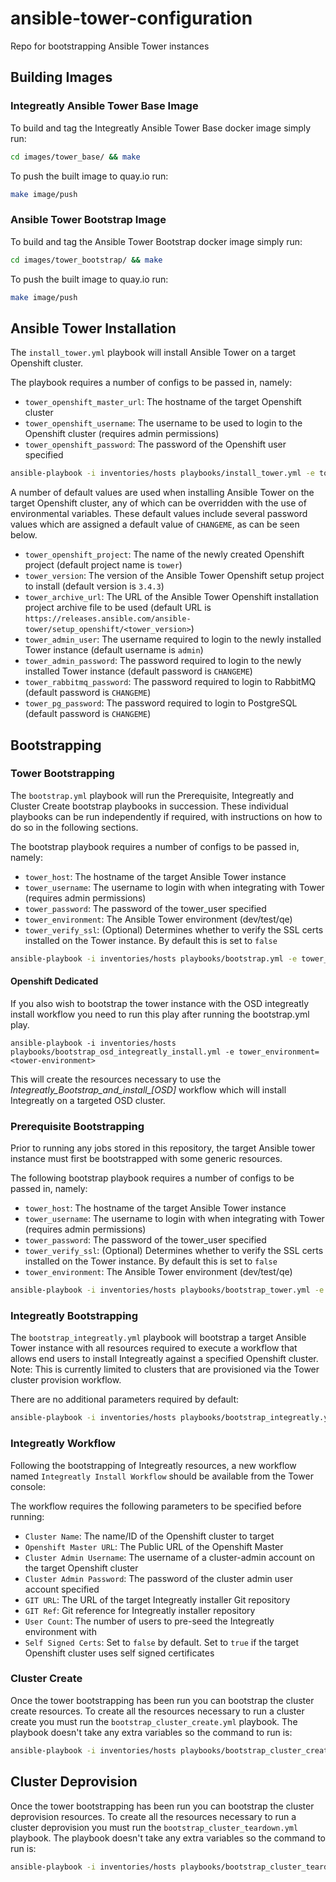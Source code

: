 # ansible-tower-configuration

Repo for bootstrapping Ansible Tower instances

## Building Images

### Integreatly Ansible Tower Base Image

To build and tag the Integreatly Ansible Tower Base docker image simply run:

```bash
cd images/tower_base/ && make
```

To push the built image to quay.io run:

```bash
make image/push
``` 

### Ansible Tower Bootstrap Image

To build and tag the Ansible Tower Bootstrap docker image simply run:

```bash
cd images/tower_bootstrap/ && make
```

To push the built image to quay.io run:

```bash
make image/push
``` 

## Ansible Tower Installation

The `install_tower.yml` playbook will install Ansible Tower on a target Openshift cluster.

The playbook requires a number of configs to be passed in, namely:

* `tower_openshift_master_url`: The hostname of the target Openshift cluster
* `tower_openshift_username`: The username to be used to login to the Openshift cluster (requires admin permissions)
* `tower_openshift_password`: The password of the Openshift user specified

```bash
ansible-playbook -i inventories/hosts playbooks/install_tower.yml -e tower_openshift_master_url=<tower_openshift_master_url> -e tower_openshift_username=<tower_openshift_username> -e tower_openshift_password=<tower_openshift_password>
```

A number of default values are used when installing Ansible Tower on the target Openshift cluster, any of which can be overridden with the use of environmental variables. These default values include several password values which are assigned a default value of `CHANGEME`, as can be seen below.

* `tower_openshift_project`: The name of the newly created Openshift project (default project name is `tower`)
* `tower_version`: The version of the Ansible Tower Openshift setup project to install (default version is `3.4.3`)
* `tower_archive_url`: The URL of the Ansible Tower Openshift installation project archive file to be used (default URL is `https://releases.ansible.com/ansible-tower/setup_openshift/<tower_version>`)
* `tower_admin_user`: The username required to login to the newly installed Tower instance (default username is `admin`)
* `tower_admin_password`: The password required to login to the newly installed Tower instance (default password is `CHANGEME`)
* `tower_rabbitmq_password`: The password required to login to RabbitMQ (default password is `CHANGEME`)
* `tower_pg_password`: The password required to login to PostgreSQL (default password is `CHANGEME`)

## Bootstrapping

### Tower Bootstrapping

The `bootstrap.yml` playbook will run the Prerequisite, Integreatly and Cluster Create bootstrap playbooks in succession. These individual playbooks can be run independently if required, with instructions on how to do so in the following sections.

The bootstrap playbook requires a number of configs to be passed in, namely:

* `tower_host`: The hostname of the target Ansible Tower instance
* `tower_username`: The username to login with when integrating with Tower (requires admin permissions)
* `tower_password`: The password of the tower_user specified
* `tower_environment`: The Ansible Tower environment (dev/test/qe)
* `tower_verify_ssl`: (Optional) Determines whether to verify the SSL certs installed on the Tower instance. By default this is set to `false`

```bash
ansible-playbook -i inventories/hosts playbooks/bootstrap.yml -e tower_host=<tower-host> -e tower_username=<tower-username> -e tower_password=<tower-password> -e tower_environment=<tower-environment>
```

#### Openshift Dedicated

If you also wish to bootstrap the tower instance with the OSD integreatly install workflow you need to run this play after running the bootstrap.yml play.

```
ansible-playbook -i inventories/hosts playbooks/bootstrap_osd_integreatly_install.yml -e tower_environment=<tower-environment>
```

This will create the resources necessary to use the *Integreatly_Bootstrap_and_install_[OSD]* workflow which will install Integreatly on a targeted OSD cluster.

### Prerequisite Bootstrapping

Prior to running any jobs stored in this repository, the target Ansible tower instance must first be bootstrapped with some generic resources.

The following bootstrap playbook requires a number of configs to be passed in, namely:

* `tower_host`: The hostname of the target Ansible Tower instance
* `tower_username`: The username to login with when integrating with Tower (requires admin permissions)
* `tower_password`: The password of the tower_user specified
* `tower_verify_ssl`: (Optional) Determines whether to verify the SSL certs installed on the Tower instance. By default this is set to `false`
* `tower_environment`: The Ansible Tower environment (dev/test/qe)

```bash
ansible-playbook -i inventories/hosts playbooks/bootstrap_tower.yml -e tower_host=<tower-host> -e tower_username=<tower-username> -e tower_password=<tower-password> -e tower_environment=<tower-environment>
```

### Integreatly Bootstrapping

The `bootstrap_integreatly.yml` playbook will bootstrap a target Ansible Tower instance with all resources required to execute a workflow that allows end users to install Integreatly against a specified Openshift cluster. Note: This is currently limited to clusters that are provisioned via the Tower cluster provision workflow.

There are no additional parameters required by default:

```bash
ansible-playbook -i inventories/hosts playbooks/bootstrap_integreatly.yml
```

### Integreatly Workflow

Following the bootstrapping of Integreatly resources, a new workflow named `Integreatly Install Workflow` should be available from the Tower console:

The workflow requires the following parameters to be specified before running:

* `Cluster Name`: The name/ID of the Openshift cluster to target
* `Openshift Master URL`: The Public URL of the Openshift Master
* `Cluster Admin Username`: The username of a cluster-admin account on the target Openshift cluster
* `Cluster Admin Password`: The password of the cluster admin user account specified
* `GIT URL`: The URL of the target Integreatly installer Git repository
* `GIT Ref`: Git reference for Integreatly installer repository
* `User Count`: The number of users to pre-seed the Integreatly environment with
* `Self Signed Certs`: Set to `false` by default. Set to `true` if the target Openshift cluster uses self signed certificates

### Cluster Create

Once the tower bootstrapping has been run you can bootstrap the cluster create resources. To create all the resources necessary to run a cluster create you must run the `bootstrap_cluster_create.yml` playbook. The playbook doesn't take any extra variables so the command to run is:

```bash
ansible-playbook -i inventories/hosts playbooks/bootstrap_cluster_create.yml
```

## Cluster Deprovision

Once the tower bootstrapping has been run you can bootstrap the cluster deprovision resources. To create all the resources necessary to run a cluster deprovision you must run the `bootstrap_cluster_teardown.yml` playbook. The playbook doesn't take any extra variables so the command to run is:

```bash
ansible-playbook -i inventories/hosts playbooks/bootstrap_cluster_teardown.yml
```